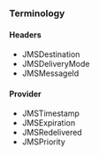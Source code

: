 
### Terminology

#### Headers
* JMSDestination
* JMSDeliveryMode
* JMSMessageId

#### Provider
* JMSTimestamp
* JMSExpiration
* JMSRedelivered
* JMSPriority
